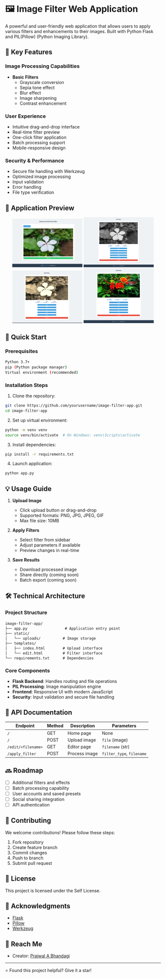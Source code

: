 # 🖼️ Image Filter Web Application

A powerful and user-friendly web application that allows users to apply various filters and enhancements to their images. Built with Python Flask and PIL(Pillow) (Python Imaging Library).

## 🌟 Key Features

### Image Processing Capabilities
- **Basic Filters**
  - Grayscale conversion
  - Sepia tone effect
  - Blur effect
  - Image sharpening
  - Contrast enhancement

### User Experience
- Intuitive drag-and-drop interface
- Real-time filter preview
- One-click filter application
- Batch processing support
- Mobile-responsive design

### Security & Performance
- Secure file handling with Werkzeug
- Optimized image processing
- Input validation
- Error handling
- File type verification

## 📸 Application Preview

<div align="center">
  <img src="templates/1.png" width="45%" alt="Main Interface" />
  <img src="templates/2.png" width="45%" alt="Filter Application" />
</div>

<div align="center">
  <img src="templates/3.png" width="45%" alt="Results Preview" />
  <img src="templates/4.png" width="45%" alt="Mobile View" />
</div>

## 🚀 Quick Start

### Prerequisites
```bash
Python 3.7+
pip (Python package manager)
Virtual environment (recommended)
```

### Installation Steps
1. Clone the repository:
```bash
git clone https://github.com/yourusername/image-filter-app.git
cd image-filter-app
```

2. Set up virtual environment:
```bash
python -m venv venv
source venv/bin/activate  # On Windows: venv\Scripts\activate
```

3. Install dependencies:
```bash
pip install -r requirements.txt
```

4. Launch application:
```bash
python app.py
```

## 💡 Usage Guide

1. **Upload Image**
   - Click upload button or drag-and-drop
   - Supported formats: PNG, JPG, JPEG, GIF
   - Max file size: 10MB

2. **Apply Filters**
   - Select filter from sidebar
   - Adjust parameters if available
   - Preview changes in real-time

3. **Save Results**
   - Download processed image
   - Share directly (coming soon)
   - Batch export (coming soon)

## 🛠️ Technical Architecture

### Project Structure
```
image-filter-app/
├── app.py                 # Application entry point
├── static/               
│   └── uploads/          # Image storage
├── templates/            
│   ├── index.html        # Upload interface
│   └── edit.html         # Filter interface
└── requirements.txt      # Dependencies
```

### Core Components
- **Flask Backend**: Handles routing and file operations
- **PIL Processing**: Image manipulation engine
- **Frontend**: Responsive UI with modern JavaScript
- **Security**: Input validation and secure file handling

## 📝 API Documentation

| Endpoint | Method | Description | Parameters |
|----------|---------|------------|------------|
| `/` | GET | Home page | None |
| `/` | POST | Upload image | `file` (image) |
| `/edit/<filename>` | GET | Editor page | `filename` (str) |
| `/apply_filter` | POST | Process image | `filter_type`, `filename` |

## 🔜 Roadmap

- [ ] Additional filters and effects
- [ ] Batch processing capability
- [ ] User accounts and saved presets
- [ ] Social sharing integration
- [ ] API authentication

## 🤝 Contributing

We welcome contributions! Please follow these steps:

1. Fork repository
2. Create feature branch
3. Commit changes
4. Push to branch
5. Submit pull request

## 📄 License

This project is licensed under the Self License.

## 🙏 Acknowledgments

- [Flask](https://flask.palletsprojects.com/)
- [Pillow](https://python-pillow.org/)
- [Werkzeug](https://werkzeug.palletsprojects.com/)

## 🛫 Reach Me

- Creator: [Prajwal A Bhandagi](https://github.com/prajwal032004)

---
⭐️ Found this project helpful? Give it a star!

